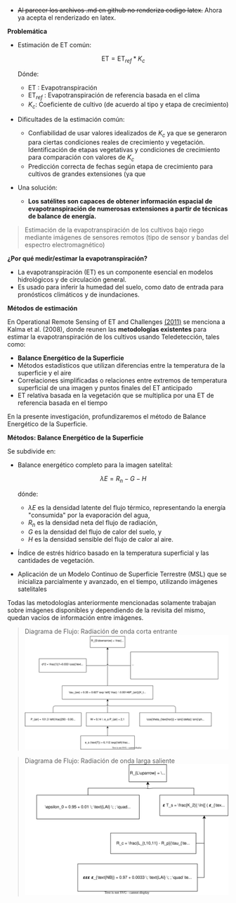 - ~~Al parecer los archivos .md en github no renderiza codigo latex.~~ Ahora ya acepta el renderizado en latex.

**Problemática**

- Estimación de ET común:
  
  $$
  \text{ET} = \text{ET}_{ref} * K_c
  $$

  Dónde:
  - $\text{ET}$ : Evapotranspiración
  - $\text{ET}_{ref}$ : Evapotranspiración de referencia basada en el clima
  - $K_c$: Coeficiente de cultivo (de acuerdo al tipo y etapa de crecimiento)

- Dificultades de la estimación común:
  - Confiabilidad de usar valores idealizados de $K_c$ ya que se generaron para ciertas condiciones reales de crecimiento y vegetación.
  Identificación de etapas vegetativas y condiciones de crecimiento para comparación con valores de $K_c$
  - Predicción correcta de fechas según etapa de crecimiento para cultivos de grandes extensiones (ya que 

- Una solución:
  - **Los satélites son capaces de obtener información espacial de evapotranspiración de numerosas extensiones a partir de técnicas de balance de energía.**  

> Estimación de la evapotranspiración de los cultivos bajo riego mediante imágenes de sensores remotos (tipo de sensor y bandas del espectro electromagnético)

**¿Por qué medir/estimar la evapotranspiración?**

- La evapotranspiración (ET) es un componente esencial en modelos hidrológicos y de circulación general.
- Es usado para inferir la humedad del suelo, como dato de entrada para pronósticos climáticos y de inundaciones.

**Métodos de estimación**

En Operational Remote Sensing of ET and Challenges [(2011)](https://www.intechopen.com/books/evapotranspiration-remote-sensing-and-modeling/operational-remote-sensing-of-et-and-challenges) se menciona a Kalma et al. (2008), donde reunen las **metodologías existentes** para estimar la evapotranspiración de los cultivos usando Teledetección, tales como:
  - **Balance Energético de la Superficie**
  - Métodos estadísticos que utilizan diferencias entre la temperatura de la superficie y el aire
  - Correlaciones simplificadas o relaciones entre extremos de temperatura superficial de una imagen y puntos finales del ET anticipado
  - ET relativa basada en la vegetación que se multiplica por una ET de referencia basada en el tiempo

En la presente investigación, profundizaremos el método de Balance Energético de la Superficie.

**Métodos: Balance Energético de la Superficie**

Se subdivide en:
- Balance energético completo para la imagen satelital: 

  $$ \lambda{E}=R_n - G -H $$

  dónde:
  - $\lambda{E}$ es la densidad latente del flujo térmico, representando la energía "consumida" por la evaporación del agua, 
  - $R_n$ es la densidad neta del flujo de radiación, 
  - $G$ es la densidad del flujo de calor del suelo, y 
  - $H$ es la densidad sensible del flujo de calor al aire.
- Índice de estrés hídrico basado en la temperatura superficial y las cantidades de vegetación. 
- Aplicación de un Modelo Continuo de Superficie Terrestre (MSL) que se inicializa parcialmente y avanzado, en el tiempo, utilizando imágenes satelitales

Todas las metodologías anteriormente mencionadas solamente trabajan sobre imágenes disponibles y dependiendo de la revisita del mismo, quedan vacíos de información entre imágenes.

> Diagrama de Flujo: Radiación de onda corta entrante
![](figures/R_s_down.svg)

> Diagrama de Flujo: Radiación de onda larga saliente
![](figures/R_l_up.svg)

